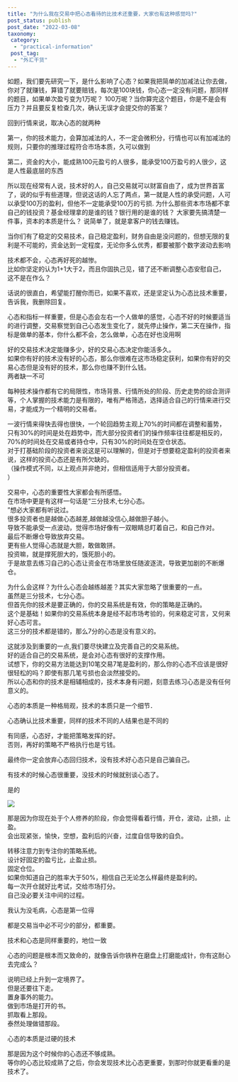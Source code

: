 ```yaml
---
title: "为什么我在交易中把心态看待的比技术还重要，大家也有这种感觉吗?"
post_status: publish
post_date: "2022-03-08"
taxonomy:
 category: 
  - "practical-information"
 post_tag: 
  - "外汇干货"
---
```


如题，我们要先研究一下，是什么影响了心态？如果我把简单的加减法让你去做，你对了就赚钱，算错了就要赔钱，每次是100块钱，你心态一定没有问题，那同样的题目，如果单次盈亏变为1万呢？ 100万呢？当你算完这个题目，你是不是会有压力？并且要反复检查几次，确认无误才会提交你的答案？

回到行情来说，取决心态的就两种

第一，你的技术能力，会算加减法的人，不一定会微积分，行情也可以有加减法的规则，只要你的推理过程符合市场本质，久可以做到

第二，资金的大小，能成熟100元盈亏的人很多，能承受100万盈亏的人很少，这是人性最底层的东西

所以现在经常有人说，技术好的人，自己交易就可以财富自由了，成为世界首富了，说的似乎有些道理，但说这话的人忘了两点，第一就是人性的承受问题，人可以承受100万的盈利，但他不一定能承受100万的亏损. 为什么那些资本市场都不拿自己的钱投资？基金经理拿的是谁的钱？银行用的是谁的钱？ 大家要先搞清楚一件事，资本的本质是什么？ 说简单了，就是拿客户的钱去赚钱。  

当你们有了稳定的交易技术，自己稳定盈利，财务自由是没问题的，但想无限的复利是不可能的，资金达到一定程度，无论你多么优秀，都要被那个数字波动去影响

技术都不会，心态再好死的越惨。  
比如你坚定的认为1+1大于2，而且你固执己见，错了还不断调整心态安慰自己，这不是在作么？

话说的很直白，希望能打醒你而已，如果不喜欢，还是坚定认为心态比技术重要，告诉我，我删除回复。  

心态和指标一样重要，但是心态会左右一个人做单的感觉，心态不好的时候要适当的进行调整，交易察觉到自己心态发生变化了，就先停止操作，第二天在操作，指标是做单的基本，你什么都不会，怎么做单，心态在好也没用啊

好的交易技术决定能赚多少，好的交易心态决定你能活多久。  
如果你有好的技术没有好的心态，那么你很难在这市场稳定获利，如果你有好的交易心态但是没有好的技术，那么你也赚不到什么钱。  
两者缺一不可

每种技术操作都有它的局限性，市场背景、行情所处的阶段、历史走势的综合测评等，个人掌握的技术能力是有限的，唯有严格筛选，选择适合自己的行情来进行交易，才能成为一个精明的交易者。  

一波行情来得快去得也很快，一个轮回趋势主观上70%的时间都在调整和蓄势，只有30%的时间是处在趋势中，而大部分投资者们的操作频率往往都是相反的，70%的时间处在交易或者持仓中，只有30%的时间处在空仓状态。  
对于打基础阶段的投资者来说这是可以理解的，但是对于想要稳定盈利的投资者来说，这样的投资心态还是有所欠缺的。  
（操作模式不同，以上观点并非绝对，但相信适用于大部分投资者。  
）

交易中，心态的重要性大家都会有所感悟。  
在市场中更是有这样一句话是“三分技术,七分心态。  
”想必大家都有听说过。  
很多投资者也是越做心态越差,越做越没信心,越做胆子越小。  
导致不能承受一点波动，觉得市场好像有一双眼睛总盯着自己，和自己作对。  
最后不断爆仓导致放弃交易。  
更有些人觉得心态就是大胆，敢做敢拼。  
投资嘛，就是撑死胆大的，饿死胆小的。  
于是故意去练习自己的心态让资金在市场里放任随波逐流，导致更加剧的不断爆仓。  

为什么会这样？为什么心态会越练越差？其实大家忽略了很重要的一点。  
虽然是三分技术，七分心态。  
但首先你的技术是要正确的，你的交易系统是有效，你的策略是正确的。  
这个是基础！如果你的交易系统本身是经不起市场考验的，何来稳定可言，又何来好心态可言。  
这三分的技术都是错的，那么7分的心态是没有意义的。  

这就涉及到重要的一点,我们要尽快建立及完善自己的交易系统。  
好的适合自己的交易系统，是会对心态有很好的支撑作用。  
试想下，你的交易方法能达到10笔交易7笔是盈利的，那么你的心态不应该是很好很轻松的吗？即使有那几笔亏损也会淡然接受的。  
所以心态和你的技术是相辅相成的，技术本身有问题，刻意去练习心态是没有任何意义的。  

心态的本质是一种格局观，技术的本质只是一个细节．

心态确认比技术重要，同样的技术不同的人结果也是不同的

有同感，心态好，才能把策略发挥的好。  
否则，再好的策略不严格执行也是亏钱。  

最终你一定会放弃心态回归技术，没有技术好心态只是自己骗自己。  

有技术的时候心态很重要，没技术的时候就别谈心态了。  

是的

![](https://img.dgrhw.net/upload/images/huihu/2020/04/17/110806349.jpg)

那是因为你现在处于个人修养的阶段，你会觉得看着行情，开仓，波动，止损，止盈。  
会出现紧张，愉快，空想，盈利后的兴奋，过度自信导致的自负。  

转移注意力到专注你的策略系统。  
设计好固定的盈亏比，止盈止损。  
固定仓位。  
如果你知道自己的胜率大于50%，相信自己无论怎么样最终是盈利的。  
每一次开仓就好比考试，交给市场打分。  
自己没必要关注中间的过程。  

我认为没毛病，心态是第一位得

都是交易当中必不可少的部分，都重要。  

技术和心态是同样重要的，地位一致

心态的问题是根本而又致命的，就像告诉你铁杵在磨盘上打磨能成针，你有这耐心去完成么？  

说明已经上升到一定境界了。  
但是还要往下走。  
置身事外的能力。  
做到市场是打开的书。  
抓取看上那段。  
泰然处理做错那段。  

心态的本质是过硬的技术

那是因为这个时候你的心态还不够成熟。  
等你的心态比较成熟了之后，你会发现技术比心态更重要，到那时你就更看重的是技术了。
